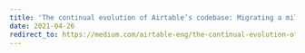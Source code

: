 ```yaml
---
title: 'The continual evolution of Airtable’s codebase: Migrating a million lines of code to TypeScript'
date: 2021-04-26
redirect_to: https://medium.com/airtable-eng/the-continual-evolution-of-airtables-codebase-migrating-a-million-lines-of-code-to-typescript-612c008baf5c
---
```

